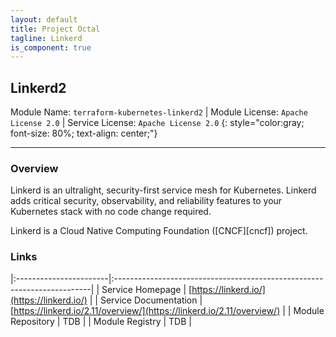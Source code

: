 ```yaml
---
layout: default
title: Project Octal
tagline: Linkerd
is_component: true
---
```


## Linkerd2
Module Name: `terraform-kubernetes-linkerd2` | Module License: `Apache License 2.0` | Service License: `Apache License 2.0`
{: style="color:gray; font-size: 80%; text-align: center;"}

---

### Overview

Linkerd is an ultralight, security-first service mesh for Kubernetes. Linkerd
adds critical security, observability, and reliability features to your
Kubernetes stack with no code change required.

Linkerd is a Cloud Native Computing Foundation ([CNCF][cncf]) project.

### Links

|:-----------------------|:------------------------------------------------------------------------|
| Service Homepage       | [https://linkerd.io/](https://linkerd.io/)                              |
| Service Documentation  | [https://linkerd.io/2.11/overview/](https://linkerd.io/2.11/overview/)  |
| Module Repository      | TDB                                                                     |
| Module Registry        | TDB                                                                     |
